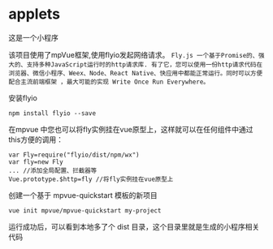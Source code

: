 # applets
这是一个小程序

该项目使用了mpVue框架,使用flyio发起网络请求。
```Fly.js 一个基于Promise的、强大的、支持多种JavaScript运行时的http请求库. 有了它，您可以使用一份http请求代码在浏览器、微信小程序、Weex、Node、React Native、快应用中都能正常运行。同时可以方便配合主流前端框架 ，最大可能的实现 Write Once Run Everywhere。```

安装flyio
```
npm install flyio --save
```

在mpvue 中您也可以将fly实例挂在vue原型上，这样就可以在任何组件中通过this方便的调用：
```
var Fly=require("flyio/dist/npm/wx") 
var fly=new Fly
... //添加全局配置、拦截器等
Vue.prototype.$http=fly //将fly实例挂在vue原型上
```

创建一个基于 mpvue-quickstart 模板的新项目
```
vue init mpvue/mpvue-quickstart my-project
```
运行成功后，可以看到本地多了个 dist 目录，这个目录里就是生成的小程序相关代码



